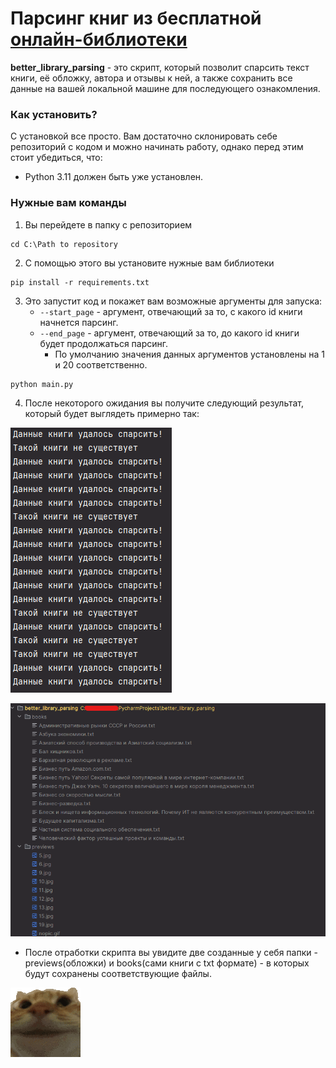  # Парсинг книг из бесплатной [онлайн-библиотеки](https://tululu.org)
**better_library_parsing** - это скрипт, который позволит спарсить текст книги, её обложку, автора и отзывы к ней, а также сохранить все данные на вашей локальной машине для последующего ознакомления.

### Как установить?

С установкой все просто. Вам достаточно склонировать себе репозиторий с кодом и можно начинать работу, однако перед этим стоит убедиться, что:

+ Python 3.11 должен быть уже установлен.


### Нужные вам команды

1) Вы перейдете в папку с репозиторием
```
cd C:\Path to repository
``` 
2) С помощью этого вы установите нужные вам библиотеки
```
pip install -r requirements.txt
``` 
3) Это запустит код и покажет вам возможные аргументы для запуска:
   + `--start_page` - аргумент, отвечающий за то, с какого id книги начнется парсинг.
   + `--end_page` - аргумент, отвечающий за то, до какого id книги будет продолжаться парсинг.
     + По умолчанию значения данных аргументов установлены на 1 и 20 соответственно.
```
python main.py 
```
4) После некоторого ожидания вы получите следующий результат, который будет выглядеть примерно так:

![Вывод в консоль после работы скрипта](https://github.com/WiseBoiii/better_library_parsing/blob/main/MD%20pictures/изображение_2024-02-24_170550007.png)

![Сохраненные файлы после работы скрипта](https://github.com/WiseBoiii/better_library_parsing/blob/main/MD%20pictures/изображение_2024-02-24_170729364.png)
 
+ После отработки скрипта вы увидите две созданные у себя папки - previews(обложки) и books(сами книги с txt формате) - в которых будут сохранены соответствующие файлы.

![alt text](https://github.com/WiseBoiii/better_library_parsing/blob/main/MD%20pictures/cat-nodding.gif)
